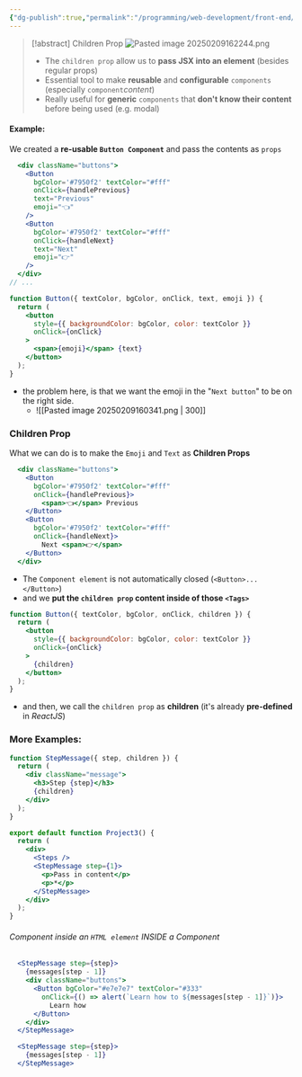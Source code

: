 ```yaml
---
{"dg-publish":true,"permalink":"/programming/web-development/front-end/react-js/001-react-fundamentals/004-props/003-children-prop/","tags":["programming","ReactJS","javascript","props"],"created":"2025-02-09T15:58:52.635+08:00"}
---
```


> [!abstract] Children Prop
> ![Pasted image 20250209162244.png](/img/user/Misc/attachments/Pasted%20image%2020250209162244.png)
> - The `children prop` allow us to __pass JSX into an element__ (besides regular props)
> - Essential tool to make __reusable__ and __configurable__ `components` (especially `component`_content_)
> - Really useful for __generic__ `components` that __don't know their content__ before being used (e.g. modal)


#### Example:
We created a __re-usable `Button Component`__ and pass the contents as `props`
```jsx
  <div className="buttons">
	<Button 
	  bgColor='#7950f2' textColor="#fff" 
	  onClick={handlePrevious}
	  text="Previous"
	  emoji="👈"
	/>
	<Button 
	  bgColor='#7950f2' textColor="#fff" 
	  onClick={handleNext}
	  text="Next"
	  emoji="👉"
	/>
  </div>
// ...

function Button({ textColor, bgColor, onClick, text, emoji }) {
  return (
    <button
      style={{ backgroundColor: bgColor, color: textColor }}
      onClick={onClick}
    >
      <span>{emoji}</span> {text}
    </button>
  );
}
```
- the problem here, is that we want the emoji in the "`Next button`" to be on the right side.
	- ![[Pasted image 20250209160341.png \| 300]]

### Children Prop
What we can do is to make the `Emoji` and `Text` as __Children Props__
```jsx
  <div className="buttons">
	<Button 
	  bgColor='#7950f2' textColor="#fff" 
	  onClick={handlePrevious}>
		<span>👈</span> Previous
	</Button>
	<Button 
	  bgColor='#7950f2' textColor="#fff" 
	  onClick={handleNext}>
		Next <span>👉</span>
	</Button>
  </div>
```
- The `Component element` is not automatically closed (`<Button>...</Button>`)
- and we __put the `children prop` content inside of those `<Tags>`__ 

```jsx
function Button({ textColor, bgColor, onClick, children }) {
  return (
    <button
      style={{ backgroundColor: bgColor, color: textColor }}
      onClick={onClick}
    >
      {children}
    </button>
  );
}
```
- and then, we call the `children prop` as __children__ (it's already __pre-defined__ in _ReactJS_)

### More Examples:
```jsx
function StepMessage({ step, children }) {
  return (
    <div className="message">
      <h3>Step {step}</h3>
      {children}
    </div>
  );
}

export default function Project3() {
  return (
    <div>
      <Steps />
      <StepMessage step={1}>
        <p>Pass in content</p>
        <p>*</p>
      </StepMessage>
    </div>
  );
}
```

###### Component inside an `HTML element` INSIDE a Component
```jsx
  <StepMessage step={step}>
	{messages[step - 1]}
	<div className="buttons">
	  <Button bgColor="#e7e7e7" textColor="#333" 
		onClick={() => alert(`Learn how to ${messages[step - 1]}`)}>
		  Learn how
	  </Button>
	</div>
  </StepMessage>

  <StepMessage step={step}>
	{messages[step - 1]}
  </StepMessage>
```